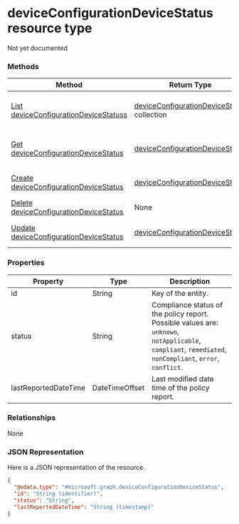 ﻿# deviceConfigurationDeviceStatus resource type

Not yet documented
### Methods
|Method|Return Type|Description|
|---|---|---|
|[List deviceConfigurationDeviceStatuss](../api/deviceConfigurationDeviceStatus_list.md)|[deviceConfigurationDeviceStatus](deviceConfigurationDeviceStatus.md) collection|List properties and relationships of the [deviceConfigurationDeviceStatus](../resource/deviceConfigurationDeviceStatus.md) objects.|
|[Get deviceConfigurationDeviceStatus](../api/deviceConfigurationDeviceStatus_get.md)|[deviceConfigurationDeviceStatus](deviceConfigurationDeviceStatus.md)|Read properties and relationships of the [deviceConfigurationDeviceStatus](../resource/deviceConfigurationDeviceStatus.md) object.|
|[Create deviceConfigurationDeviceStatus](../api/deviceConfigurationDeviceStatus_create.md)|[deviceConfigurationDeviceStatus](deviceConfigurationDeviceStatus.md)|Create a new [deviceConfigurationDeviceStatus](../resource/deviceConfigurationDeviceStatus.md) object.|
|[Delete deviceConfigurationDeviceStatus](../api/deviceConfigurationDeviceStatus_delete.md)|None|Deletes a [deviceConfigurationDeviceStatus](../resource/deviceConfigurationDeviceStatus.md).|
|[Update deviceConfigurationDeviceStatus](../api/deviceConfigurationDeviceStatus_update.md)|[deviceConfigurationDeviceStatus](deviceConfigurationDeviceStatus.md)|Update the properties of a [deviceConfigurationDeviceStatus](../resource/deviceConfigurationDeviceStatus.md) object.|

### Properties
|Property|Type|Description|
|---|---|---|
|id|String|Key of the entity.|
|status|String|Compliance status of the policy report. Possible values are: `unknown`, `notApplicable`, `compliant`, `remediated`, `nonCompliant`, `error`, `conflict`.|
|lastReportedDateTime|DateTimeOffset|Last modified date time of the policy report.|

### Relationships
None
### JSON Representation
Here is a JSON representation of the resource.
<!-- {
  "blockType": "resource",
  "keyProperty": "id",
  "@odata.type": "microsoft.graph.deviceConfigurationDeviceStatus"
}
-->
```json
{
  "@odata.type": "#microsoft.graph.deviceConfigurationDeviceStatus",
  "id": "String (identifier)",
  "status": "String",
  "lastReportedDateTime": "String (timestamp)"
}
```


